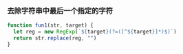 ### 去除字符串中最后一个指定的字符

```javascript
function fun1(str, target) {
  let reg = new RegExp(`${target}(?=([^${target}]*)$)`)
  return str.replace(reg, "")
}
```
